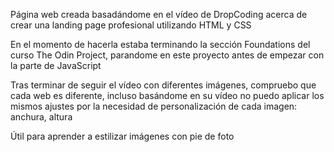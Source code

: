 Página web creada basadándome en el vídeo de DropCoding acerca de crear una landing page profesional utilizando HTML y CSS

En el momento de hacerla estaba terminando la sección Foundations del curso The Odin Project, parandome en este proyecto antes de empezar con la parte de JavaScript

Tras terminar de seguir el vídeo con diferentes imágenes, compruebo que cada web es diferente, incluso basándome en su vídeo no puedo aplicar los mismos ajustes por la necesidad de personalización de cada imagen: anchura, altura

Útil para aprender a estilizar imágenes con pie de foto